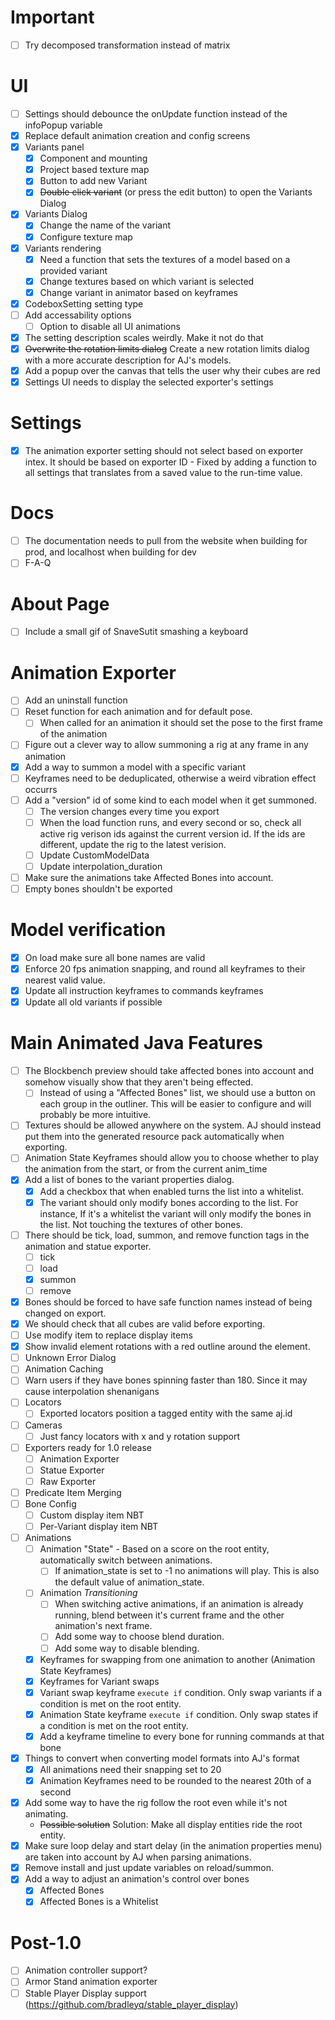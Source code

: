 # Important
- [ ] Try decomposed transformation instead of matrix

# UI
- [ ] Settings should debounce the onUpdate function instead of the infoPopup variable
- [x] Replace default animation creation and config screens
- [x] Variants panel
    - [x] Component and mounting
    - [x] Project based texture map
    - [x] Button to add new Variant
    - [x] ~~Double click variant~~ (or press the edit button) to open the Variants Dialog
- [x] Variants Dialog
    - [x] Change the name of the variant
    - [x] Configure texture map
- [x] Variants rendering
    - [x] Need a function that sets the textures of a model based on a provided variant
    - [x] Change textures based on which variant is selected
    - [x] Change variant in animator based on keyframes
- [x] CodeboxSetting setting type
- [ ] Add accessability options
    - [ ] Option to disable all UI animations
- [x] The setting description scales weirdly. Make it not do that
- [x] ~~Overwrite the rotation limits dialog~~ Create a new rotation limits dialog with a more accurate description for AJ's models.
- [x] Add a popup over the canvas that tells the user why their cubes are red
- [x] Settings UI needs to display the selected exporter's settings

# Settings
- [x] The animation exporter setting should not select based on exporter intex. It should be based on exporter ID - Fixed by adding a function to all settings that translates from a saved value to the run-time value.

# Docs
- [ ] The documentation needs to pull from the website when building for prod, and localhost when building for dev
- [ ] F-A-Q

# About Page
- [ ] Include a small gif of SnaveSutit smashing a keyboard

# Animation Exporter
- [ ] Add an uninstall function
- [ ] Reset function for each animation and for default pose.
    - [ ] When called for an animation it should set the pose to the first frame of the animation
- [ ] Figure out a clever way to allow summoning a rig at any frame in any animation
- [x] Add a way to summon a model with a specific variant
- [ ] Keyframes need to be deduplicated, otherwise a weird vibration effect occurrs
- [ ] Add a "version" id of some kind to each model when it get summoned.
    - [ ] The version changes every time you export
    - [ ] When the load function runs, and every second or so, check all active rig verison ids against the current version id. If the ids are different, update the rig to the latest verision.
    - [ ] Update CustomModelData
    - [ ] Update interpolation_duration
- [ ] Make sure the animations take Affected Bones into account.
- [ ] Empty bones shouldn't be exported

# Model verification
- [x] On load make sure all bone names are valid
- [x] Enforce 20 fps animation snapping, and round all keyframes to their nearest valid value.
- [x] Update all instruction keyframes to commands keyframes
- [x] Update all old variants if possible

# Main Animated Java Features
- [ ] The Blockbench preview should take affected bones into account and somehow visually show that they aren't being effected.
    - [ ] Instead of using a "Affected Bones" list, we should use a button on each group in the outliner. This will be easier to configure and will probably be more intuitive.
- [ ] Textures should be allowed anywhere on the system. AJ should instead put them into the generated resource pack automatically when exporting.
- [ ] Animation State Keyframes should allow you to choose whether to play the animation from the start, or from the current anim_time
- [x] Add a list of bones to the variant properties dialog.
    - [x] Add a checkbox that when enabled turns the list into a whitelist.
    - [x] The variant should only modify bones according to the list. For instance, If it's a whitelist the variant will only modify the bones in the list. Not touching the textures of other bones.
- [ ] There should be tick, load, summon, and remove function tags in the animation and statue exporter.
    - [ ] tick
    - [ ] load
    - [x] summon
    - [ ] remove
- [x] Bones should be forced to have safe function names instead of being changed on export.
- [x] We should check that all cubes are valid before exporting.
- [ ] Use modify item to replace display items
- [x] Show invalid element rotations with a red outline around the element.
- [ ] Unknown Error Dialog
- [ ] Animation Caching
- [ ] Warn users if they have bones spinning faster than 180. Since it may cause interpolation shenanigans
- [ ] Locators
    - [ ] Exported locators position a tagged entity with the same aj.id
- [ ] Cameras
    - [ ] Just fancy locators with x and y rotation support
- [ ] Exporters ready for 1.0 release
    - [ ] Animation Exporter
    - [ ] Statue Exporter
    - [ ] Raw Exporter
- [ ] Predicate Item Merging
- [ ] Bone Config
    - [ ] Custom display item NBT
    - [ ] Per-Variant display item NBT
- [ ] Animations
    - [ ] Animation "State" - Based on a score on the root entity, automatically switch between animations.
        - [ ] If animation_state is set to -1 no animations will play. This is also the default value of animation_state.
    - [ ] Animation *Transitioning*
        - [ ] When switching active animations, if an animation is already running, blend between it's current frame and the other animation's next frame.
        - [ ] Add some way to choose blend duration.
        - [ ] Add some way to disable blending.
    - [x] Keyframes for swapping from one animation to another (Animation State Keyframes)
    - [x] Keyframes for Variant swaps
    - [x] Variant swap keyframe `execute if` condition. Only swap variants if a condition is met on the root entity.
    - [x] Animation State keyframe `execute if` condition. Only swap states if a condition is met on the root entity.
    - [x] Add a keyframe timeline to every bone for running commands at that bone
- [x] Things to convert when converting model formats into AJ's format
    - [x] All animations need their snapping set to 20
    - [x] Animation Keyframes need to be rounded to the nearest 20th of a second
- [x] Add some way to have the rig follow the root even while it's not animating.
    - ~~Possible solution~~ Solution: Make all display entities ride the root entity.
- [x] Make sure loop delay and start delay (in the animation properties menu) are taken into account by AJ when parsing animations.
- [x] Remove install and just update variables on reload/summon.
- [x] Add a way to adjust an animation's control over bones
    - [x] Affected Bones
    - [x] Affected Bones is a Whitelist

# Post-1.0
- [ ] Animation controller support?
- [ ] Armor Stand animation exporter
- [ ] Stable Player Display support (https://github.com/bradleyq/stable_player_display)